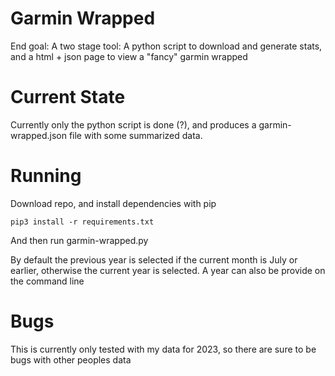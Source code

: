 # Garmin Wrapped
End goal: A two stage tool: A python script to download and generate stats, and a html + json page to view a "fancy" garmin wrapped

# Current State
Currently only the python script is done (?), and produces a garmin-wrapped.json file with some summarized data.

# Running
Download repo, and install dependencies with pip
```
pip3 install -r requirements.txt
```

And then run garmin-wrapped.py

By default the previous year is selected if the current month is July or earlier, otherwise the current year is selected.
A year can also be provide on the command line

# Bugs
This is currently only tested with my data for 2023, so there are sure to be bugs with other peoples data
 
